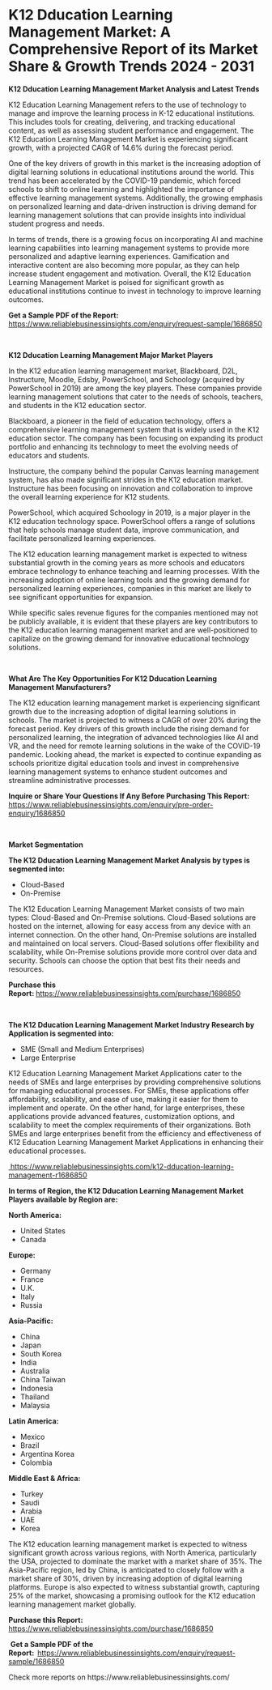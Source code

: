 <p><h1>K12 Dducation Learning Management Market: A Comprehensive Report of its Market Share & Growth Trends 2024 - 2031</h1></p><p><strong>K12 Dducation Learning Management Market Analysis and Latest Trends</strong></p>
<p><p>K12 Education Learning Management refers to the use of technology to manage and improve the learning process in K-12 educational institutions. This includes tools for creating, delivering, and tracking educational content, as well as assessing student performance and engagement. The K12 Education Learning Management Market is experiencing significant growth, with a projected CAGR of 14.6% during the forecast period.</p><p>One of the key drivers of growth in this market is the increasing adoption of digital learning solutions in educational institutions around the world. This trend has been accelerated by the COVID-19 pandemic, which forced schools to shift to online learning and highlighted the importance of effective learning management systems. Additionally, the growing emphasis on personalized learning and data-driven instruction is driving demand for learning management solutions that can provide insights into individual student progress and needs.</p><p>In terms of trends, there is a growing focus on incorporating AI and machine learning capabilities into learning management systems to provide more personalized and adaptive learning experiences. Gamification and interactive content are also becoming more popular, as they can help increase student engagement and motivation. Overall, the K12 Education Learning Management Market is poised for significant growth as educational institutions continue to invest in technology to improve learning outcomes.</p></p>
<p><strong>Get a Sample PDF of the Report:&nbsp;</strong> <a href="https://www.reliablebusinessinsights.com/enquiry/request-sample/1686850">https://www.reliablebusinessinsights.com/enquiry/request-sample/1686850</a></p>
<p>&nbsp;</p>
<p><strong>K12 Dducation Learning Management Major Market Players</strong></p>
<p><p>In the K12 education learning management market, Blackboard, D2L, Instructure, Moodle, Edsby, PowerSchool, and Schoology (acquired by PowerSchool in 2019) are among the key players. These companies provide learning management solutions that cater to the needs of schools, teachers, and students in the K12 education sector.</p><p>Blackboard, a pioneer in the field of education technology, offers a comprehensive learning management system that is widely used in the K12 education sector. The company has been focusing on expanding its product portfolio and enhancing its technology to meet the evolving needs of educators and students.</p><p>Instructure, the company behind the popular Canvas learning management system, has also made significant strides in the K12 education market. Instructure has been focusing on innovation and collaboration to improve the overall learning experience for K12 students.</p><p>PowerSchool, which acquired Schoology in 2019, is a major player in the K12 education technology space. PowerSchool offers a range of solutions that help schools manage student data, improve communication, and facilitate personalized learning experiences.</p><p>The K12 education learning management market is expected to witness substantial growth in the coming years as more schools and educators embrace technology to enhance teaching and learning processes. With the increasing adoption of online learning tools and the growing demand for personalized learning experiences, companies in this market are likely to see significant opportunities for expansion.</p><p>While specific sales revenue figures for the companies mentioned may not be publicly available, it is evident that these players are key contributors to the K12 education learning management market and are well-positioned to capitalize on the growing demand for innovative educational technology solutions.</p></p>
<p>&nbsp;</p>
<p><strong>What Are The Key Opportunities For K12 Dducation Learning Management Manufacturers?</strong></p>
<p><p>The K12 education learning management market is experiencing significant growth due to the increasing adoption of digital learning solutions in schools. The market is projected to witness a CAGR of over 20% during the forecast period. Key drivers of this growth include the rising demand for personalized learning, the integration of advanced technologies like AI and VR, and the need for remote learning solutions in the wake of the COVID-19 pandemic. Looking ahead, the market is expected to continue expanding as schools prioritize digital education tools and invest in comprehensive learning management systems to enhance student outcomes and streamline administrative processes.</p></p>
<p><strong>Inquire or Share Your Questions If Any Before Purchasing This Report:</strong> <a href="https://www.reliablebusinessinsights.com/enquiry/pre-order-enquiry/1686850">https://www.reliablebusinessinsights.com/enquiry/pre-order-enquiry/1686850</a></p>
<p>&nbsp;</p>
<p><strong>Market Segmentation</strong></p>
<p><strong>The K12 Dducation Learning Management Market Analysis by types is segmented into:</strong></p>
<p><ul><li>Cloud-Based</li><li>On-Premise</li></ul></p>
<p><p>The K12 Education Learning Management Market consists of two main types: Cloud-Based and On-Premise solutions. Cloud-Based solutions are hosted on the internet, allowing for easy access from any device with an internet connection. On the other hand, On-Premise solutions are installed and maintained on local servers. Cloud-Based solutions offer flexibility and scalability, while On-Premise solutions provide more control over data and security. Schools can choose the option that best fits their needs and resources.</p></p>
<p><strong>Purchase this Report:&nbsp;</strong><a href="https://www.reliablebusinessinsights.com/purchase/1686850">https://www.reliablebusinessinsights.com/purchase/1686850</a></p>
<p>&nbsp;</p>
<p><strong>The K12 Dducation Learning Management Market Industry Research by Application is segmented into:</strong></p>
<p><ul><li>SME (Small and Medium Enterprises)</li><li>Large Enterprise</li></ul></p>
<p><p>K12 Education Learning Management Market Applications cater to the needs of SMEs and large enterprises by providing comprehensive solutions for managing educational processes. For SMEs, these applications offer affordability, scalability, and ease of use, making it easier for them to implement and operate. On the other hand, for large enterprises, these applications provide advanced features, customization options, and scalability to meet the complex requirements of their organizations. Both SMEs and large enterprises benefit from the efficiency and effectiveness of K12 Education Learning Management Market Applications in enhancing their educational processes.</p></p>
<p><a href="https://www.reliablebusinessinsights.com/k12-dducation-learning-management-r1686850">&nbsp;https://www.reliablebusinessinsights.com/k12-dducation-learning-management-r1686850</a></p>
<p><strong>In terms of Region, the K12 Dducation Learning Management Market Players available by Region are:</strong></p>
<p>
    <p> <strong> North America: </strong>
        <ul>
            <li>United States</li>
            <li>Canada</li>
        </ul>
        </p> 
    <p> <strong> Europe: </strong>
        <ul>
            <li>Germany</li>
            <li>France</li>
            <li>U.K.</li>
            <li>Italy</li>
            <li>Russia</li>
        </ul>
        </p> 
    <p> <strong> Asia-Pacific: </strong>
        <ul>
            <li>China</li>
            <li>Japan</li>
            <li>South Korea</li>
            <li>India</li>
            <li>Australia</li>
            <li>China Taiwan</li>
            <li>Indonesia</li>
            <li>Thailand</li>
            <li>Malaysia</li>
        </ul>
        </p> 
    <p> <strong> Latin America: </strong>
        <ul>
            <li>Mexico</li>
            <li>Brazil</li>
            <li>Argentina Korea</li>
            <li>Colombia</li>
        </ul>
        </p> 
    <p> <strong> Middle East & Africa: </strong>
        <ul>
            <li>Turkey</li>
            <li>Saudi</li>
            <li>Arabia</li>
            <li>UAE</li>
            <li>Korea</li>
        </ul>
    </p>
    </p>
<p><p>The K12 education learning management market is expected to witness significant growth across various regions, with North America, particularly the USA, projected to dominate the market with a market share of 35%. The Asia-Pacific region, led by China, is anticipated to closely follow with a market share of 30%, driven by increasing adoption of digital learning platforms. Europe is also expected to witness substantial growth, capturing 25% of the market, showcasing a promising outlook for the K12 education learning management market globally.</p></p>
<p><strong>Purchase this Report: </strong><a href="https://www.reliablebusinessinsights.com/purchase/1686850">https://www.reliablebusinessinsights.com/purchase/1686850</a></p>
<p>&nbsp;<strong>Get a Sample PDF of the Report:&nbsp;&nbsp;</strong><a href="https://www.reliablebusinessinsights.com/enquiry/request-sample/1686850">https://www.reliablebusinessinsights.com/enquiry/request-sample/1686850</a></p>
<p><strong></strong></p>
<p>Check more reports on https://www.reliablebusinessinsights.com/</p>
